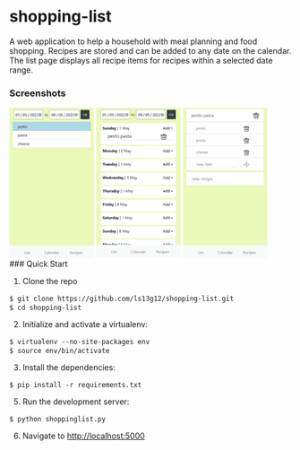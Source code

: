 # shopping-list

A web application to help a household with meal planning and food shopping. 
Recipes are stored and can be added to any date on the calendar. The list page displays all recipe items for recipes within a selected date range.

### Screenshots
<div>
 <img align="top" src="https://github.com/ls13g12/shopping-list/blob/main/screenshots/list_page.PNG" width=30% height=30%>

<img align="top" src="https://github.com/ls13g12/shopping-list/blob/main/screenshots/calendar_page.PNG" width=30% height=30%>
    
<img align="top" src="https://github.com/ls13g12/shopping-list/blob/main/screenshots/recipes_page.PNG" width=30% height=30%>
</div>
### Quick Start

1. Clone the repo
  ```
  $ git clone https://github.com/ls13g12/shopping-list.git
  $ cd shopping-list
  ```

2. Initialize and activate a virtualenv:
  ```
  $ virtualenv --no-site-packages env
  $ source env/bin/activate
  ```

3. Install the dependencies:
  ```
  $ pip install -r requirements.txt
  ```

5. Run the development server:
  ```
  $ python shoppinglist.py
  ```

6. Navigate to [http://localhost:5000](http://localhost:5000)
